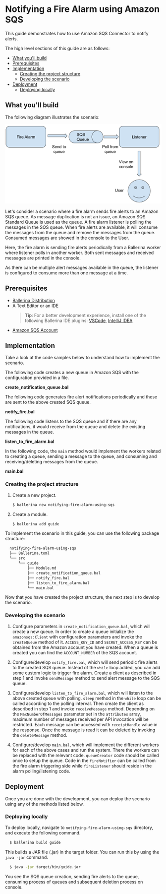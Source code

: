 # Notifying a Fire Alarm using Amazon SQS

This guide demonstrates how to use Amazon SQS Connector to notify alerts.

The high level sections of this guide are as follows:

- [What you'll build](#What-youll-build)
- [Prerequisites](#Prerequisites)
- [Implementation](#Implementation)
  - [Creating the project structure](#Creating-the-project-structure)
  - [Developing the scenario](#Developing-the-scenario)
- [Deployment](#Deployment)
  - [Deploying locally](#Deploying-locally)

## What you'll build

The following diagram illustrates the scenario:

![Message flow diagram image](../../../../../assets/img/sqs-alert.png)

Let's consider a scenario where a fire alarm sends fire alerts to an Amazon SQS queue. As message duplication is not an issue, an Amazon SQS Standard Queue is used as the queue. A fire alarm listener is polling the messages in the SQS queue. When fire alerts are available, it will consume the messages from the queue and remove the messages from the queue. Consumed messages are showed in the console to the User.

Here, the fire alarm is sending fire alerts periodically from a Ballerina worker where listener polls in another worker. Both sent messages and received messages are printed in the console.

As there can be multiple alert messages available in the queue, the listener is configured to consume more than one message at a time.

## Prerequisites
- [Ballerina Distribution](https://ballerina.io/learn/getting-started/)
- A Text Editor or an IDE
  > **Tip**: For a better development experience, install one of the following Ballerina IDE plugins: [VSCode](https://marketplace.visualstudio.com/items?itemName=ballerina.ballerina), [IntelliJ IDEA](https://plugins.jetbrains.com/plugin/9520-ballerina)
- [Amazon SQS Account](https://aws.amazon.com/sqs/)


## Implementation

Take a look at the code samples below to understand how to implement the scenario.

The following code creates a new queue in Amazon SQS with the configuration provided in a file.

**create_notification_queue.bal**
<!-- INCLUDE_CODE: src/guide/create_notification_queue.bal -->

The following code generates fire alert notifications periodically and these are sent to the above created SQS queue.

**notify_fire.bal**
<!-- INCLUDE_CODE: src/guide/notify_fire.bal -->

The following code listens to the SQS queue and if there are any notifications, it would receive from the queue and delete the existing messages in the queue.

**listen_to_fire_alarm.bal**
<!-- INCLUDE_CODE: src/guide/listen_to_fire_alarm.bal -->

In the following code, the `main` method would implement the workers related to creating a queue, sending a message to the queue, and consuming and receiving/deleting messages from the queue.

**main.bal**
<!-- INCLUDE_CODE: src/guide/main.bal -->

### Creating the project structure

1. Create a new project.

    ```bash
    $ ballerina new notifying-fire-alarm-using-sqs
    ```

2. Create a module.

    ```bash
    $ ballerina add guide
    ```

To implement the scenario in this guide, you can use the following package structure:

```
  notifying-fire-alarm-using-sqs
  ├── Ballerina.toml
  └── src
      └── guide
          ├── Module.md
          ├── create_notification_queue.bal
          ├── notify_fire.bal
          ├── listen_to_fire_alarm.bal
          └── main.bal

```

Now that you have created the project structure, the next step is to develop the scenario.

### Developing the scenario

1. Configure parameters in `create_notification_queue.bal`, which will create a new queue. In order to create a queue initialize the `amazonsqs:Client` with configuration parameters and invoke the `createQueue` method of it. `ACCESS_KEY_ID` and `SECRET_ACCESS_KEY` can be obtained from the Amazon account you have created. When a queue is created you can find the `ACCOUNT_NUMBER` of the SQS account.

2. Configure/develop `notify_fire.bal`, which will send periodic fire alerts to the created SQS queue. Instead of the `while` loop added, you can add some custom logic to trigger fire alarm. Create a client as described in step 1 and invoke `sendMessage` method to send alert message to the SQS queue.

3. Configure/develop `listen_to_fire_alarm.bal`, which will listen to the above created queue with polling. `sleep` method in the `while` loop can be called according to the polling interval. Then create the client as described in step 1 and invoke `receiveMessage` method. Depending on the `MaxNumberOfMessages` parameter set in the `attributes` array, maximum number of messages received per API invocation will be restricted. Each message can be accessed with `receiptHandle` value in the response. Once the message is read it can be deleted by invoking the `deleteMessage` method.

4. Configure/develop `main.bal`, which will implement the different workers for each of the above cases and run the system. There the workers can be replaced with the relevant code. `queueCreator` code should be called once to setup the queue. Code in the `fireNotifier` can be called from the fire alarm triggering side while `fireListener` should reside in the alarm polling/listening code.

## Deployment

Once you are done with the development, you can deploy the scenario using any of the methods listed below.

### Deploying locally

To deploy locally, navigate to `notifying-fire-alarm-using-sqs` directory, and execute the following command.

```bash
  $ ballerina build guide
```
This builds a JAR file (.jar) in the target folder. You can run this by using the `java -jar` command.

```bash
  $ java -jar target/bin/guide.jar
```

You see the SQS queue creation, sending fire alerts to the queue, consuming process of queues and subsequent deletion process on console.
